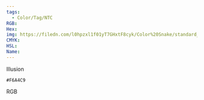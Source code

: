 ```yaml
---
tags:
  - Color/Tag/NTC
RGB:
Hex:
img: https://filedn.com/l0hpzxl1f01yT7GHxtF8cyk/Color%20Snake/standard_csv_to_svg/%23/F6A4C9.svg
CMYK:
HSL:
Name:
---
```

Illusion
```palette
#F6A4C9
```
RGB
